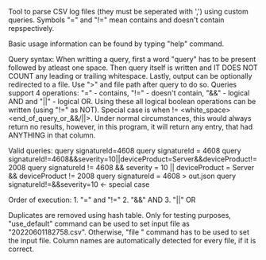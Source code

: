Tool to parse CSV log files (they must be seperated with ',') using custom queries.
Symbols "=" and "!=" mean contains and doesn't contain repspectively.

Basic usage information can be found by typing "help" command.

Query syntax:
When writting a query, first a word "query" has to be present followed by atleast one space.
Then query itself is written and IT DOES NOT COUNT any leading or trailing whitespace.
Lastly, output can be optionally redirected to a file. Use ">" and file path after query to do so.
Queries support 4 operations: "=" - contains, "!=" - doesn't contain, "&&" - logical AND and "||" - logical OR.
Using these all logical boolean operations can be written (using "!=" as NOT).
Special case is when <column> != <white_space> <end_of_query_or_&&/||>. Under normal circumstances, this would always return no results,
however, in this program, it will return any entry, that had ANYTHING in that column.

Valid queries:
query signatureId=4608
query signatureId = 4608
query signatureId!=4608&&severity=10||deviceProduct=Server&&deviceProduct!=2008
query signatureId != 4608 && severity = 10 || deviceProduct = Server && deviceProduct != 2008
query signatureId = 4608 > out.json
query signatureId!=&&severity=10 <- special case

Order of execution: 
	1. "=" and "!=" 
	2. "&&" AND
	3. "||" OR

Duplicates are removed using hash table.
Only for testing purposes, "use_default" command can be used to set input file as "20220601182758.csv".
Otherwise, "file <path>" command has to be used to set the input file. Column names are automatically detected for every file, if it is correct.
